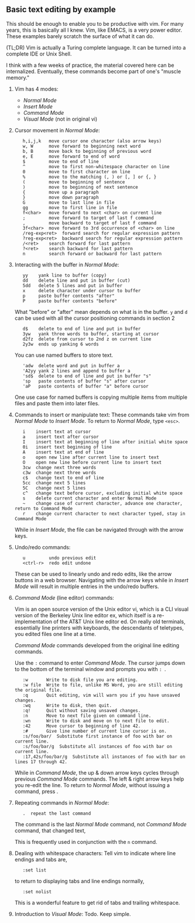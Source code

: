 ## Basic text editing by example
This should be enough to enable you to be productive with vim.
For many years, this is basically all I knew.  Vim, like EMACS,
is a very power editor.  These examples barely scratch the surface
of what it can do.

(TL;DR) Vim is actually a Turing complete language.  It can be turned
into a complete IDE or Unix Shell.

I think with a few weeks of practice, the material covered here
can be internalized.  Eventually, these commands become part of
one's "muscle memory."

1. Vim has 4 modes:
   * _Normal Mode_
   * _Insert Mode_
   * _Command Mode_
   * _Visual Mode_ (not in original vi)

2. Cursor movement in _Normal Mode_:
   ```
      h,i,j,k   move cursor one character (also arrow keys)
      w, W      move forward to beginning next word
      b, B      move back to beginning of previous word
      e, E      move forward to end of word
      $         move to end of line
      ^         move to first non-whitespace character on line 
      0         move to first character on line
      %         move to the matching (, ) or [, ] or {, }
      (         move to beginning of sentence
      )         move to beginning of next sentence
      {         move up a paragraph
      }         move down paragraph
      G         move to last line in file
      gg        move to first line in file
      f<char>   move forward to next <char> on current line
      ;         move forward to target of last f command
      ,         move backward to target of last f command
      3f<char>  move forward to 3rd occurrence of <char> on line
      /reg-exp<ret>  forward search for regular expression pattern
      ?reg-exp<ret>  backward search for regular expression pattern
      /<ret>    search forward for last pattern
      ?<ret>    search backward for last pattern
      n         search forward or backward for last pattern
   ```

3. Interacting with the buffer in _Normal Mode_:
   ```
      yy    yank line to buffer (copy)
      dd    delete line and put in buffer (cut)
      5dd   delete 5 lines and put in buffer
      x     delete character under cursor to buffer
      p     paste buffer contents "after"
      P     paste buffer contents "before"
   ```
   What "before" or "after" mean depends on what is
   in the buffer.  `y` and `d` can be used with all
   the cursor positioning commands in section 2
   ```
      d$    delete to end of line and put in buffer
      3yw   yank three words to buffer, starting at cursor
      d2fz  delete from cursor to 2nd z on current line
      2y3w  ends up yanking 6 words
   ```
   You can use named buffers to store text.
   ```
      'adw  delete word and put in buffer a
      'A2yy yank 2 lines and append to buffer a
      'sd$  delete to end of line and put in buffer "s"
      'sp   paste contents of buffer "s" after cursor
      'aP   paste contents of buffer "a" before cursor
   ```
   One use case for named buffers is copying multiple items
   from multiple files and paste them into later files.

4. Commands to insert or manipulate text:
   These commands take vim from _Normal Mode_ to _Insert Mode_.
   To return to _Normal Mode_, type `<esc>`.
   ```
      i    insert text at cursor
      a    insert text after cursor
      I    insert text at beginning of line after initial white space
      0i   insert text beginning of line
      A    insert text at end of line
      o    open new line after current line to insert text
      O    open new line before current line to insert text
      3cw  change next three words
      c3w  change next three words
      c$   change text to end of line
      5cc  change next 5 lines
      5C   change next 5 lines
      c^   change text before cursor, excluding initial white space
      s    delete current character and enter Normal Mode
      ~    change case of current character, advance one character, return to Command Mode
      r    change current character to next character typed, stay in Command Mode
   ```
   While in _Insert Mode_, the file can be navigated through with the arrow keys.

5. Undo/redo commands:
   ```
      u         undo previous edit
      <ctrl-r>  redo edit undone
   ```
   These can be used to linearly undo and redo edits,
   like the arrow buttons in a web browser.
   Navigating with the arrow keys while in _Insert Mode_
   will result in multiple entries in the undo/redo buffers.

6. _Command Mode_ (line editor) commands:

   Vim is an open source version of the Unix editor vi,
   which is a CLI visual version of the Berkeley Unix
   line editor ex, which itself is a re-implementation of
   the AT&T Unix line editor ed.
   On really old terminals, essentially line printers with
   keyboards, the descendants of teletypes, you edited files
   one line at a time.

   _Command Mode_ commands developed from the original
   line editing commands.

   Use the `:` command to enter _Command Mode_.  The
   cursor jumps down to the bottom of the terminal window
   and prompts you with `: `.
   ```
      :w       Write to disk file you are editing.
      :w file  Write to file, unlike MS Word, you are still editing the original file.
      :q       Quit editing, vim will warn you if you have unsaved changes.
      :wq      Write to disk, then quit.
      :q!      Quit without saving unsaved changes.
      :n       Move to next file given on command line.
      :wn      Write to disk and move on to next file to edit.
      :42      Move cursor to beginning of line 42.
      :#       Give line number of current line cursor is on.
      :s/foo/bar/  Substitute first instance of foo with bar on current line.
      :s/foo/bar/g  Substitute all instances of foo with bar on current line.
      :17,42s/foo/bar/g  Substitute all instances of foo with bar on lines 17 through 42.
   ```
   While in _Command Mode_, the up & down arrow keys cycles through previous
   _Command Mode_ commands.  The left & right arrow keys help you re-edit the
   line.  To return to _Normal Mode_, without issuing a command, press <esc>.

7. Repeating commands in _Normal Mode_:
   ```
      .  repeat the last command
   ```
   The command is the last _Normal Mode_ command, not _Command Mode_
   command, that changed text,

   This is frequently used in conjunction with the `n` command.

8. Dealing with whitespace characters:
   Tell vim to indicate where line endings and tabs are,
   ```
      :set list
   ```
   to return to displaying tabs and line endings normally,
   ```
      :set nolist
   ```
   This is a wonderful feature to get rid of tabs and trailing whitespace.

9. Introduction to _Visual Mode_:
   Todo.  Keep simple.
